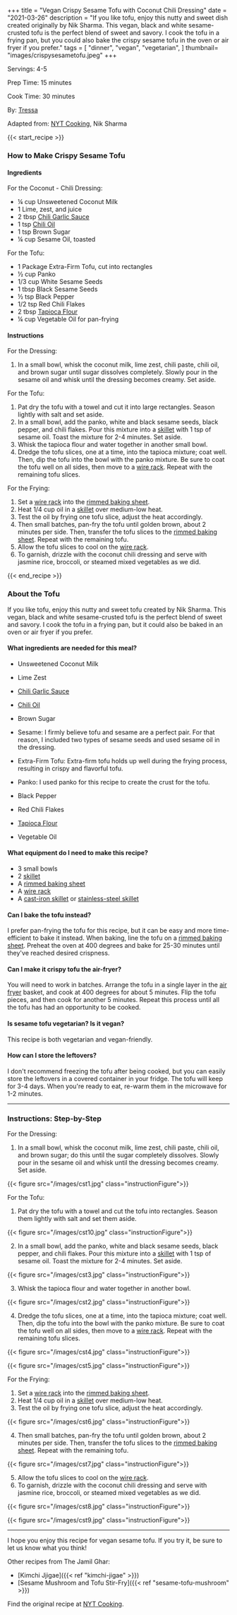 +++
title = "Vegan Crispy Sesame Tofu with Coconut Chili Dressing"
date = "2021-03-26"
description = "If you like tofu, enjoy this nutty and sweet dish created originally by Nik Sharma. This vegan, black and white sesame-crusted tofu is the perfect blend of sweet and savory. I cook the tofu in a frying pan, but you could also bake the crispy sesame tofu in the oven or air fryer if you prefer."
tags = [
    "dinner",
    "vegan",
    "vegetarian",
]
thumbnail= "images/crispysesametofu.jpeg"
+++

Servings: 4-5 <!--more-->

Prep Time: 15 minutes 

Cook Time: 30 minutes

By: [Tressa](https://www.jamilghar.com/about/)

Adapted from: [NYT Cooking](https://cooking.nytimes.com/recipes/1021982-sesame-tofu-with-coconut-lime-dressing-and-spinach), Nik Sharma 

{{< start_recipe >}}

### How to Make Crispy Sesame Tofu 

#### Ingredients  

For the Coconut - Chili Dressing:

* ¼ cup Unsweetened Coconut Milk
* 1 Lime, zest, and juice
* 2 tbsp [Chili Garlic Sauce](https://amzn.to/2TeZd41) 
* 1 tsp [Chili Oil](https://amzn.to/2XR3Bbu)   
* 1 tsp Brown Sugar
* ¼ cup Sesame Oil, toasted 

For the Tofu:

* 1 Package Extra-Firm Tofu, cut into rectangles 
* ½ cup Panko 
* 1/3 cup White Sesame Seeds 
* 1 tbsp Black Sesame Seeds 
* ½ tsp Black Pepper
* 1/2 tsp Red Chili Flakes
* 2 tbsp [Tapioca Flour](https://amzn.to/3hKs9tS)
* ¼ cup Vegetable Oil for pan-frying

#### Instructions  

For the Dressing: 

1. In a small bowl, whisk the coconut milk, lime zest, chili paste, chili oil, and brown sugar until sugar dissolves completely. Slowly pour in the sesame oil and whisk until the dressing becomes creamy. Set aside. 

For the Tofu: 

1. Pat dry the tofu with a towel and cut it into large rectangles. Season lightly with salt and set aside. 
2. In a small bowl, add the panko, white and black sesame seeds, black pepper, and chili flakes. Pour this mixture into a [skillet](https://amzn.to/3FXg6CK) with 1 tsp of sesame oil. Toast the mixture for 2-4 minutes. Set aside.
3. Whisk the tapioca flour and water together in another small bowl. 
4. Dredge the tofu slices, one at a time, into the tapioca mixture; coat well. Then, dip the tofu into the bowl with the panko mixture. Be sure to coat the tofu well on all sides, then move to a [wire rack](https://amzn.to/3rbDczw). Repeat with the remaining tofu slices.

For the Frying: 

1. Set a [wire rack](https://amzn.to/3rbDczw) into the [rimmed baking sheet](https://amzn.to/3hI9bV5).
2. Heat 1/4 cup oil in a [skillet](https://amzn.to/3FXg6CK) over medium-low heat. 
3. Test the oil by frying one tofu slice, adjust the heat accordingly. 
4. Then small batches, pan-fry the tofu until golden brown, about 2 minutes per side. Then, transfer the tofu slices to the [rimmed baking sheet](https://amzn.to/3hI9bV5). Repeat with the remaining tofu. 
5. Allow the tofu slices to cool on the [wire rack](https://amzn.to/3rbDczw). 
6. To garnish, drizzle with the coconut chili dressing and serve with jasmine rice, broccoli, or steamed mixed vegetables as we did. 

{{< end_recipe >}}

### About the Tofu

If you like tofu, enjoy this nutty and sweet tofu created by Nik Sharma. This vegan, black and white sesame-crusted tofu is the perfect blend of sweet and savory. I cook the tofu in a frying pan, but it could also be baked in an oven or air fryer if you prefer.

#### What ingredients are needed for this meal?

* Unsweetened Coconut Milk 

* Lime Zest 

* [Chili Garlic Sauce](https://amzn.to/2TeZd41) 

* [Chili Oil](https://amzn.to/2XR3Bbu)

* Brown Sugar 

* Sesame: I firmly believe tofu and sesame are a perfect pair. For that reason, I included two types of sesame seeds and used sesame oil in the dressing.

* Extra-Firm Tofu: Extra-firm tofu holds up well during the frying process, resulting in crispy and flavorful tofu. 

* Panko: I used panko for this recipe to create the crust for the tofu. 

* Black Pepper 

* Red Chili Flakes 

* [Tapioca Flour](https://amzn.to/3hKs9tS)

* Vegetable Oil 

#### What equipment do I need to make this recipe?

* 3 small bowls 
* 2 [skillet](https://amzn.to/3FXg6CK)
* A [rimmed baking sheet](https://amzn.to/3hI9bV5)
* A [wire rack](https://amzn.to/3rbDczw)
* A [cast-iron skillet](https://amzn.to/3BbJZ0D) or [stainless-steel skillet](https://amzn.to/3xJ7oEN)

#### Can I bake the tofu instead? 

I prefer pan-frying the tofu for this recipe, but it can be easy and more time-efficient to bake it instead. When baking, line the tofu on a [rimmed baking sheet](https://amzn.to/3hI9bV5). Preheat the oven at 400 degrees and bake for 25-30 minutes until they've reached desired crispness. 

#### Can I make it crispy tofu the air-fryer? 

You will need to work in batches. Arrange the tofu in a single layer in the [air fryer](https://amzn.to/3IbYKEn) basket, and cook at 400 degrees for about 5 minutes. Flip the tofu pieces, and then cook for another 5 minutes. Repeat this process until all the tofu has had an opportunity to be cooked.

#### Is sesame tofu vegetarian? Is it vegan?

This recipe is both vegetarian and vegan-friendly.

#### How can I store the leftovers? 

I don't recommend freezing the tofu after being cooked, but you can easily store the leftovers in a covered container in your fridge. The tofu will keep for 3-4 days. When you're ready to eat, re-warm them in the microwave for 1-2 minutes. 

---- 

### Instructions: Step-by-Step

For the Dressing: 

1. In a small bowl, whisk the coconut milk, lime zest, chili paste, chili oil, and brown sugar; do this until the sugar completely dissolves. Slowly pour in the sesame oil and whisk until the dressing becomes creamy. Set aside. 

{{< figure src="/images/cst1.jpg" class="instructionFigure">}}


For the Tofu: 

1. Pat dry the tofu with a towel and cut the tofu into rectangles. Season them lightly with salt and set them aside. 

{{< figure src="/images/cst10.jpg" class="instructionFigure">}}

2. In a small bowl, add the panko, white and black sesame seeds, black pepper, and chili flakes. Pour this mixture into a [skillet](https://amzn.to/3FXg6CK) with 1 tsp of sesame oil. Toast the mixture for 2-4 minutes. Set aside.

{{< figure src="/images/cst3.jpg" class="instructionFigure">}}

3. Whisk the tapioca flour and water together in another bowl. 

{{< figure src="/images/cst2.jpg" class="instructionFigure">}}

4. Dredge the tofu slices, one at a time, into the tapioca mixture; coat well. Then, dip the tofu into the bowl with the panko mixture. Be sure to coat the tofu well on all sides, then move to a [wire rack](https://amzn.to/3rbDczw). Repeat with the remaining tofu slices.

{{< figure src="/images/cst4.jpg" class="instructionFigure">}}

{{< figure src="/images/cst5.jpg" class="instructionFigure">}}

For the Frying: 

1. Set a [wire rack](https://amzn.to/3rbDczw) into the [rimmed baking sheet](https://amzn.to/3hI9bV5).
2. Heat 1/4 cup oil in a [skillet](https://amzn.to/3FXg6CK) over medium-low heat.  
3. Test the oil by frying one tofu slice, adjust the heat accordingly. 

{{< figure src="/images/cst6.jpg" class="instructionFigure">}}

4. Then small batches, pan-fry the tofu until golden brown, about 2 minutes per side. Then, transfer the tofu slices to the [rimmed baking sheet](https://amzn.to/3hI9bV5). Repeat with the remaining tofu. 

{{< figure src="/images/cst7.jpg" class="instructionFigure">}}

5. Allow the tofu slices to cool on the [wire rack](https://amzn.to/3rbDczw). 
6. To garnish, drizzle with the coconut chili dressing and serve with jasmine rice, broccoli, or steamed mixed vegetables as we did. 

{{< figure src="/images/cst8.jpg" class="instructionFigure">}}

{{< figure src="/images/cst9.jpg" class="instructionFigure">}}

---- 

I hope you enjoy this recipe for vegan sesame tofu. If you try it, be sure to let us know what you think!

Other recipes from The Jamil Ghar: 
* [Kimchi Jjigae]({{< ref "kimchi-jigae" >}})
* [Sesame Mushroom and Tofu Stir-Fry]({{< ref "sesame-tofu-mushroom" >}})

Find the original recipe at [NYT Cooking](https://cooking.nytimes.com/recipes/1021982-sesame-tofu-with-coconut-lime-dressing-and-spinach). 
